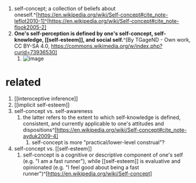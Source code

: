 1. self-concept; a collection of beliefs about oneself.^[https://en.wikipedia.org/wiki/Self-concept#cite_note-leflot2010-1]^[https://en.wikipedia.org/wiki/Self-concept#cite_note-flook2005-2]
2. **One's self-perception is defined by one's self-concept, self-knowledge, [[self-esteem]], and social self.**^[By TGageND - Own work, CC BY-SA 4.0, https://commons.wikimedia.org/w/index.php?curid=73936530]
	1. ![image](https://upload.wikimedia.org/wikipedia/commons/thumb/0/06/The_constituent_on_one%27s_self.png/480px-The_constituent_on_one%27s_self.png)

# related
1. [[interoceptive inference]]
2. [[implicit self-esteem]]
3. self-concept vs. self-awareness
	1. the latter refers to the extent to which self-knowledge is defined, consistent, and currently applicable to one's attitudes and dispositions^[https://en.wikipedia.org/wiki/Self-concept#cite_note-ayduk2009-4]
		1. self-concept is more "practical/lower-level construal"?
4. self-concept vs. [[self-esteem]]
	1. self-concept is a cognitive or descriptive component of one's self (e.g. "I am a fast runner"), while [[self-esteem]] is evaluative and opinionated (e.g. "I feel good about being a fast runner")^[https://en.wikipedia.org/wiki/Self-concept]